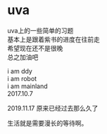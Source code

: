 # uva
 uva上的一些简单的习题 <br>
 基本上是跟着紫书的进度在往前走<br>
 希望现在还不是很晚<br>
 总之加油吧 <br>

 i am ddy <br>
 i am robot <br>
 i am mainland <br>
 2017.10.7<br>

2019.11.17
原来已经过去那么久了

生活就是需要漫长的等待啊。

